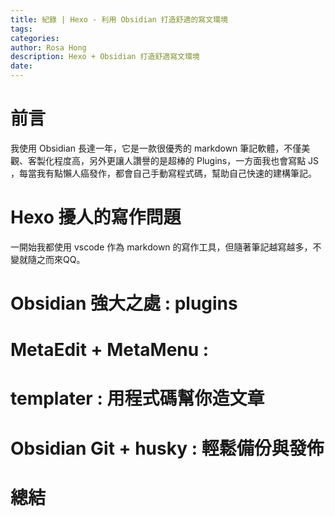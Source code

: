 ```yaml
---
title: 紀錄 | Hexo - 利用 Obsidian 打造舒適的寫文環境
tags:
categories:
author: Rosa Hong
description: Hexo + Obsidian 打造舒適寫文環境
date: 
---
```


# 前言
我使用 Obsidian 長達一年，它是一款很優秀的 markdown 筆記軟體，不僅美觀、客製化程度高，另外更讓人讚譽的是超棒的 Plugins，一方面我也會寫點 JS ，每當我有點懶人癌發作，都會自己手動寫程式碼，幫助自己快速的建構筆記。

<!-- more -->

# Hexo 擾人的寫作問題
一開始我都使用 vscode 作為 markdown 的寫作工具，但隨著筆記越寫越多，不變就隨之而來QQ。  


# Obsidian 強大之處 : plugins


# MetaEdit + MetaMenu : 

# templater : 用程式碼幫你造文章




# Obsidian Git  + husky : 輕鬆備份與發佈


#

# 總結